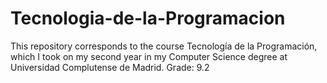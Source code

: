 # Tecnologia-de-la-Programacion
This repository corresponds to the course Tecnología de la Programación, which I took on my second year in my Computer Science degree at Universidad Complutense de Madrid. Grade: 9.2
